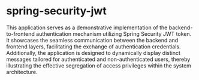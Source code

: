 # spring-security-jwt

This application serves as a demonstrative implementation of the backend-to-frontend authentication mechanism utilizing Spring Security JWT token. It showcases the seamless communication between the backend and frontend layers, facilitating the exchange of authentication credentials. Additionally, the application is designed to dynamically display distinct messages tailored for authenticated and non-authenticated users, thereby illustrating the effective segregation of access privileges within the system architecture.
